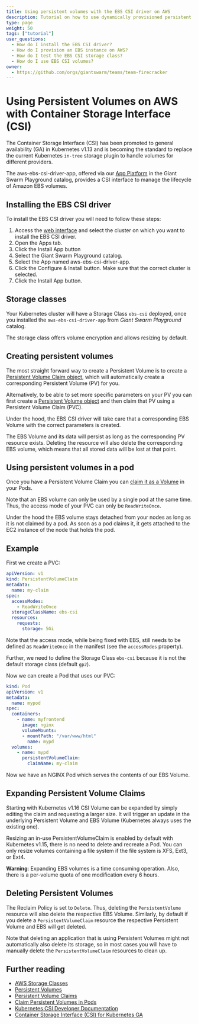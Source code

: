```yaml
---
title: Using persistent volumes with the EBS CSI driver on AWS
description: Tutorial on how to use dynamically provisioned persistent volumes with the EBS CSI driver on a cluster running on Amazon Web Services (AWS)."
type: page
weight: 50
tags: ["tutorial"]
user_questions:
  - How do I install the EBS CSI driver?
  - How do I provision an EBS instance on AWS?
  - How do I test the EBS CSI storage class?
  - How do I use EBS CSI volumes?
owner:
  - https://github.com/orgs/giantswarm/teams/team-firecracker
---
```


# Using Persistent Volumes on AWS with Container Storage Interface (CSI)

The Container Storage Interface (CSI) has been promoted to general availability (GA) in Kubernetes v1.13 and is becoming the standard to replace the current Kubernetes `in-tree` storage plugin to handle volumes for different providers.

The aws-ebs-csi-driver-app, offered via our [App Platform](/basics/app-platform/) in the Giant Swarm Playground catalog, provides a CSI interface to manage the lifecycle of Amazon EBS volumes.

## Installing the EBS CSI driver

To install the EBS CSI driver you will need to follow these steps:

1. Access the [web interface](/reference/web-interface/) and select the cluster on which you want to install the EBS CSI driver.
2. Open the Apps tab.
3. Click the Install App button
4. Select the Giant Swarm Playground catalog.
5. Select the App named aws-ebs-csi-driver-app.
6. Click the Configure & Install button. Make sure that the correct cluster is selected.
7. Click the Install App button.

## Storage classes

Your Kubernetes cluster will have a Storage Class `ebs-csi` deployed, once you installed the `aws-ebs-csi-driver-app` from _Giant Swarm Playground_ catalog.

The storage class offers volume encryption and allows resizing by default.

## Creating persistent volumes

The most straight forward way to create a Persistent Volume is to create a [Persistent Volume Claim object](https://kubernetes.io/docs/concepts/storage/persistent-volumes/#persistentvolumeclaims), which will automatically create a corresponding Persistent Volume (PV) for you.

Alternatively, to be able to set more specific parameters on your PV you can first create a [Persistent Volume object](https://kubernetes.io/docs/concepts/storage/persistent-volumes/#persistent-volumes) and then claim that PV using a Persistent Volume Claim (PVC).

Under the hood, the EBS CSI driver will take care that a corresponding EBS Volume with the correct parameters is created.

The EBS Volume and its data will persist as long as the corresponding PV resource exists. Deleting the resource will also delete the corresponding EBS volume, which means that all stored data will be lost at that point.

## Using persistent volumes in a pod

Once you have a Persistent Volume Claim you can [claim it as a Volume](https://kubernetes.io/docs/concepts/storage/persistent-volumes/#claims-as-volumes) in your Pods.

Note that an EBS volume can only be used by a single pod at the same time. Thus, the access mode of your PVC can only be `ReadWriteOnce`.

Under the hood the EBS volume stays detached from your nodes as long as it is not claimed by a pod. As soon as a pod claims it, it gets attached to the EC2 instance of the node that holds the pod.

## Example

First we create a PVC:

```yaml
apiVersion: v1
kind: PersistentVolumeClaim
metadata:
  name: my-claim
spec:
  accessModes:
    - ReadWriteOnce
  storageClassName: ebs-csi
  resources:
    requests:
      storage: 5Gi
```

Note that the access mode, while being fixed with EBS, still needs to be defined as `ReadWriteOnce` in the manifest (see the `accessModes` property).

Further, we need to define the Storage Class `ebs-csi` because it is not the default storage class (default `gp2`).

Now we can create a Pod that uses our PVC:

```yaml
kind: Pod
apiVersion: v1
metadata:
  name: mypod
spec:
  containers:
    - name: myfrontend
      image: nginx
      volumeMounts:
      - mountPath: "/var/www/html"
        name: mypd
  volumes:
    - name: mypd
      persistentVolumeClaim:
        claimName: my-claim
```

Now we have an NGINX Pod which serves the contents of our EBS Volume.

## Expanding Persistent Volume Claims

Starting with Kubernetes v1.16 CSI Volume can be expanded by simply editing the claim and requesting a larger size. It will trigger an update in the underlying Persistent Volume and EBS Volume (Kubernetes always uses the existing one).

Resizing an in-use PersistentVolumeClaim is enabled by default with Kubernetes v1.15, there is no need to delete and recreate a Pod. You can only resize volumes containing a file system if the file system is XFS, Ext3, or Ext4.

__Warning__: Expanding EBS volumes is a time consuming operation. Also, there is a per-volume quota of one modification every 6 hours.

## Deleting Persistent Volumes

The Reclaim Policy is set to `Delete`. Thus, deleting the `PersistentVolume` resource will also delete the respective EBS Volume. Similarly, by default if you delete a `PersistentVolumeClaim` resource the respective Persistent Volume and EBS will get deleted.

Note that deleting an application that is using Persistent Volumes might not automatically also delete its storage, so in most cases you will have to manually delete the `PersistentVolumeClaim` resources to clean up.

## Further reading

- [AWS Storage Classes](https://kubernetes.io/docs/concepts/storage/persistent-volumes/#aws)
- [Persistent Volumes](https://kubernetes.io/docs/concepts/storage/persistent-volumes/#persistent-volumes)
- [Persistent Volume Claims](https://kubernetes.io/docs/concepts/storage/persistent-volumes/#persistentvolumeclaims)
- [Claim Persistent Volumes in Pods](https://kubernetes.io/docs/concepts/storage/persistent-volumes/#claims-as-volumes)
- [Kubernetes CSI Developer Documentation](https://kubernetes-csi.github.io/docs/)
- [Container Storage Interface (CSI) for Kubernetes GA](https://kubernetes.io/blog/2019/01/15/container-storage-interface-ga/)
